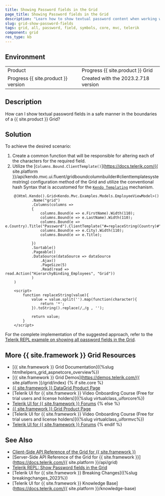 ```yaml
---
title: Showing Password fields in the Grid
page_title: Showing Password fields in the Grid
description: "Learn how to show textual password content when working with the Telerik UI for {{ site.framework }} Grid."
slug: grid-show-password-fields
tags: grid, all, password, field, symbols, core, mvc, telerik
component: grid
res_type: kb
---
```


## Environment
<table>
 <tr>
  <td>Product</td>
  <td>Progress {{ site.product }} Grid</td>
 </tr>
 <tr>
  <td>Progress {{ site.product }} version</td>
  <td>Created with the 2023.2.718 version</td>
 </tr>
</table>


## Description

How can I show textual password fields in a safe manner in the boundaries of a {{ site.product }} Grid?

## Solution

To achieve the desired scenario:

1. Create a common function that will be responsible for altering each of the characters for the required field.
1. Utilize the [`Columns.Bound.ClientTemplate()`](https://docs.telerik.com/{{ site.platform }}/api/kendo.mvc.ui.fluent/gridboundcolumnbuilder#clienttemplatesystemstring) configuration method of the Grid and utilize the conventional hash Syntax that is accustomed for the [`Kendo Templating`](https://docs.telerik.com/kendo-ui/framework/templates/overview) mechanism.

```Razor Index.cshtml
    @(Html.Kendo().Grid<Kendo.Mvc.Examples.Models.EmployeeViewModel>()
            .Name("grid")
            .Columns(columns =>
            {
                columns.Bound(e => e.FirstName).Width(110);
                columns.Bound(e => e.LastName).Width(110);
                columns.Bound(e => e.Country).Title("Password").ClientTemplate("#=replaceString(Country)#").Width(110);
                columns.Bound(e => e.City).Width(110);
                columns.Bound(e => e.Title);

            })
            .Sortable()
            .Pageable()
            .DataSource(dataSource => dataSource
                .Ajax()
                .PageSize(5)
                .Read(read => read.Action("HierarchyBinding_Employees", "Grid"))
            )
    )
```
```JS script.js
    <script>
        function replaceString(value){
            value = value.split('').map(function(character){
                return '*';
            }).toString().replace(/,/g , '');

            return value;
        }
    </script>
```


For the complete implementation of the suggested approach, refer to the [Telerik REPL example on showing all password fields in the Grid](https://netcorerepl.telerik.com/QHkBwbFx28JNZxtL00).

## More {{ site.framework }} Grid Resources
* [{{ site.framework }} Grid Documentation]({%slug htmlhelpers_grid_aspnetcore_overview%})
* [{{ site.framework }} Grid Demos](https://demos.telerik.com/{{ site.platform }}/grid/index)
{% if site.core %}
* [{{ site.framework }} DataGrid Product Page](https://www.telerik.com/aspnet-core-ui/grid)
* [Telerik UI for {{ site.framework }} Video Onboarding Course (Free for trial users and license holders)]({%slug virtualclass_uiforcore%})
* [Telerik UI for {{ site.framework }} Forums](https://www.telerik.com/forums/aspnet-core-ui)
{% else %}
* [{{ site.framework }} Grid Product Page](https://www.telerik.com/aspnet-mvc/grid)
* [Telerik UI for {{ site.framework }} Video Onboarding Course (Free for trial users and license holders)]({%slug virtualclass_uiformvc%})
* [Telerik UI for {{ site.framework }} Forums](https://www.telerik.com/forums/aspnet-mvc)
{% endif %}

## See Also

* [Client-Side API Reference of the Grid  for {{ site.framework }}](https://docs.telerik.com/kendo-ui/api/javascript/ui/grid)
* [Server-Side API Reference of the Grid  for {{ site.framework }}](https://docs.telerik.com/{{ site.platform }}/api/grid)
* [Telerik REPL: Show Password fields in the Grid](https://netcorerepl.telerik.com/QHkBwbFx28JNZxtL00)
* [Telerik UI for {{ site.framework }} Breaking Changes]({%slug breakingchanges_2023%})
* [Telerik UI for {{ site.framework }} Knowledge Base](https://docs.telerik.com/{{ site.platform }}/knowledge-base)